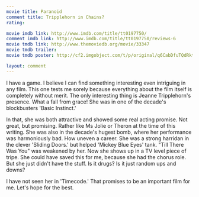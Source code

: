 ```yaml
---
movie title: Paranoid
comment title: Tripplehorn in Chains?
rating: 

movie imdb link: http://www.imdb.com/title/tt0197750/
comment imdb link: http://www.imdb.com/title/tt0197750/reviews-6
movie tmdb link: http://www.themoviedb.org/movie/33347
movie tmdb trailer: 
movie tmdb poster: http://cf2.imgobject.com/t/p/original/q6CabDfuTQdRktsRDZMugH04TC9.jpg

layout: comment
---
```


I have a game. I believe I can find something interesting even intriguing in any film. This one tests me sorely because everything about the film itself is completely without merit. The only interesting thing is Jeanne Tripplehorn's presence. What a fall from grace! She was in one of the decade's blockbusters 'Basic Instinct.'

In that, she was both attractive and showed some real acting promise. Not great, but promising. Rather like Ms Jolie or Theron at the time of this writing. She was also in the decade's hugest bomb, where her performance was harmoniously bad. How uneven a career. She was a strong harridan in the clever 'Sliding Doors.' but helped 'Mickey Blue Eyes' tank. "Till There Was You" was weakened by her. Now she shows up in a TV level piece of tripe. She could have saved this for me, because she had the chorus role. But she just didn't have the stuff. Is it drugs? Is it just random ups and downs?

I have not seen her in 'Timecode.' That promises to be an important film for me. Let's hope for the best.